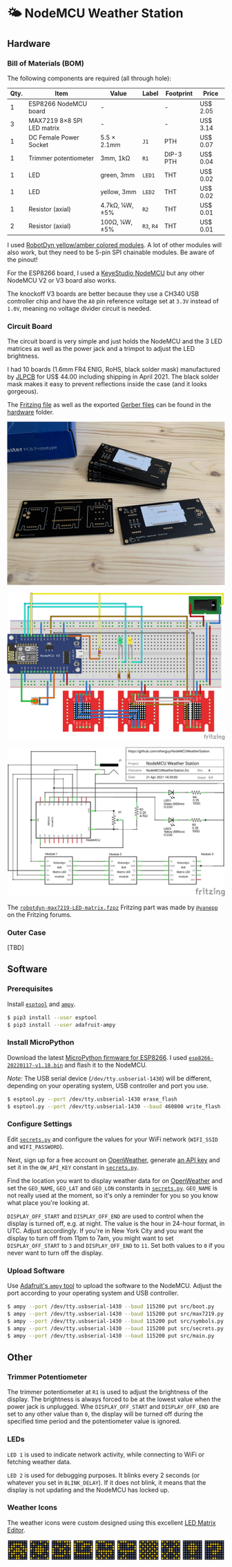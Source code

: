 
# 🌤 NodeMCU Weather Station

## Hardware

### Bill of Materials (BOM)

The following components are required (all through hole):

| Qty. | Item                       | Value          | Label      | Footprint | Price    |
|----------|------------------------|----------------|------------|-----------|----------|
| 1    | ESP8266 NodeMCU board      | -              |            | -         | US$ 2.05 |
| 3    | MAX7219 8×8 SPI LED matrix | -              |            | -         | US$ 3.14 |
| 1    | DC Female Power Socket     | 5.5 × 2.1mm    | `J1`       | PTH       | US$ 0.07 |
| 1    | Trimmer potentiometer      | 3mm, 1kΩ       | `R1`       | DIP-3 PTH | US$ 0.04 |
| 1    | LED                        | green, 3mm     | `LED1`     | THT       | US$ 0.02 |
| 1    | LED                        | yellow, 3mm    | `LED2`     | THT       | US$ 0.02 |
| 1    | Resistor (axial)           | 4.7kΩ, ¼W, ±5% | `R2`       | THT       | US$ 0.01 |
| 2    | Resistor (axial)           | 100Ω, ¼W, ±5%  | `R3`, `R4` | THT       | US$ 0.01 |

I used [RobotDyn yellow/amber colored modules](https://www.aliexpress.com/item/32732745628.html). A lot
of other modules will also work, but they need to be 5-pin SPI chainable modules. Be aware of the pinout!

For the ESP8266 board, I used a [KeyeStudio NodeMCU](https://www.aliexpress.com/item/32668574859.html) but any
other NodeMCU V2 or V3 board also works.

The knockoff V3 boards are better because they use a CH340 USB controller chip and have the `A0` pin reference
voltage set at `3.3V` instead of `1.0V`, meaning no voltage divider circuit is needed.

### Circuit Board

The circuit board is very simple and just holds the NodeMCU and the 3 LED matrices as
well as the power jack and a trimpot to adjust the LED brightness.

I had 10 boards (1.6mm FR4 ENIG, RoHS, black solder mask) manufactured by [JLPCB](https://jlcpcb.com) for
US$ 44.00 including shipping in April 2021. The black solder mask makes it easy to prevent reflections inside
the case (and it looks gorgeous).

The [Fritzing file](hardware/NodeMCUWeatherStation.fzz) as well as the exported
[Gerber files](hardware/NodeMCUWeatherStation_Gerber.zip) can be found in the [hardware](hardware) folder.

![Finished PCB](resources/jlcpcb_boards.jpg "JLCPCB Finished PCB")

![Breadboard View](resources/NodeMCUWeatherStation_bb.png "Breadboard View")

![Schema View](resources/NodeMCUWeatherStation_schema.png "Schema View")

The [`robotdyn-max7219-LED-matrix.fzpz`](hardware/robotdyn-max7219-LED-matrix.fzpz) Fritzing part was made
by [`@vanepp`](https://forum.fritzing.org/u/vanepp) on the Fritzing forums.

### Outer Case

[TBD]

## Software

### Prerequisites

Install [`esptool`](https://github.com/espressif/esptool) and [`ampy`](https://github.com/scientifichackers/ampy).

```bash
$ pip3 install --user esptool
$ pip3 install --user adafruit-ampy
```

### Install MicroPython

Download the latest [MicroPython firmware for ESP8266](https://micropython.org/download/esp8266/). I used
[`esp8266-20220117-v1.18.bin`](firmware/esp8266-20220117-v1.18.bin) and flash it to the NodeMCU.

_Note:_ The USB serial device (`/dev/tty.usbserial-1430`) will be different, depending on your operating
system, USB controller and port you use.

```bash
$ esptool.py --port /dev/tty.usbserial-1430 erase_flash
$ esptool.py --port /dev/tty.usbserial-1430 --baud 460800 write_flash --flash_size=detect -fm dio 0x00 firmware/esp8266-20220117-v1.18.bin
```

### Configure Settings

Edit [`secrets.py`](src/secrets.py) and configure the values for your WiFi network (`WIFI_SSID` and `WIFI_PASSWORD`).

Next, sign up for a free account on [OpenWeather](https://openweathermap.org/), generate
[an API key](https://home.openweathermap.org/api_keys) and set it in the `OW_API_KEY` constant in [`secrets.py`](src/secrets.py).

Find the location you want to display weather data for on [OpenWeather](https://openweathermap.org/) and set the
`GEO_NAME`, `GEO_LAT` and `GEO_LON` constants in [`secrets.py`](src/secrets.py). `GEO_NAME` is not really used at the
moment, so it's only a reminder for you so you know what place you're looking at.

`DISPLAY_OFF_START` and `DISPLAY_OFF_END` are used to control when the display is turned off, e.g. at night. The value
is the hour in 24-hour format, in UTC. Adjust accordingly. If you're in New York City and you want the display to turn
off from 11pm to 7am, you might want to set `DISPLAY_OFF_START` to `3` and `DISPLAY_OFF_END` to `11`. Set both values
to `0` if you never want to turn off the display.

### Upload Software

Use [Adafruit's `ampy` tool](https://github.com/adafruit/ampy) to upload the software to the NodeMCU. Adjust the
port according to your operating system and USB controller.

```bash
$ ampy --port /dev/tty.usbserial-1430 --baud 115200 put src/boot.py
$ ampy --port /dev/tty.usbserial-1430 --baud 115200 put src/max7219.py
$ ampy --port /dev/tty.usbserial-1430 --baud 115200 put src/symbols.py
$ ampy --port /dev/tty.usbserial-1430 --baud 115200 put src/secrets.py
$ ampy --port /dev/tty.usbserial-1430 --baud 115200 put src/main.py
```

## Other

### Trimmer Potentiometer

The trimmer potentiometer at `R1` is used to adjust the brightness of the display. The brightness is always
forced to be at the lowest value when the power jack is unplugged. Whe `DISPLAY_OFF_START` and `DISPLAY_OFF_END`
are set to any other value than `0`, the display will be turned off during the specified time period and the
potentiometer value is ignored.

### LEDs

`LED 1` is used to indicate network activity, while connecting to WiFi or fetching weather data.

`LED 2` is used for debugging purposes. It blinks every 2 seconds (or whatever you set in `BLINK_DELAY`). If it
does not blink, it means that the display is not updating and the NodeMCU has locked up.

### Weather Icons

The weather icons were custom designed using this excellent [LED Matrix Editor](https://git.io/J3N9M).

![Weather Icons](resources/weather-icons.png "Custom Weather Icons: #185a66bddb663c00|894218bc3d184291|001ea1a919a6c0ec|00007e818999710e|152a547e8191710e|0a04087e8191710e|55aa55aa55aa55aa|a542a51818a542a5|180018183c3c1800|1800183860663c00")
